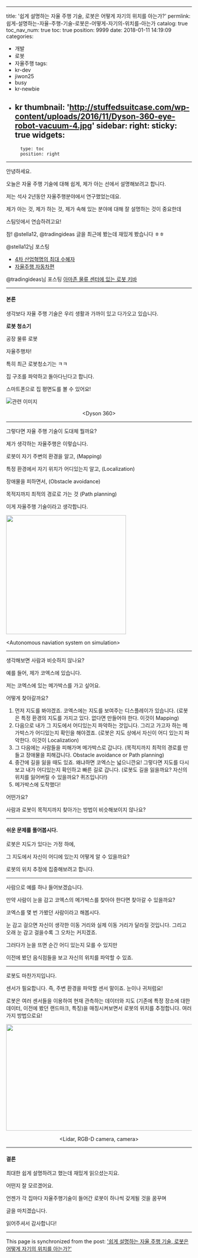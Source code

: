 
---
title: '쉽게 설명하는 자율 주행 기술, 로봇은 어떻게 자기의 위치를 아는가?'
permlink: 쉽게-설명하는-자율-주행-기술-로봇은-어떻게-자기의-위치를-아는가
catalog: true
toc_nav_num: true
toc: true
position: 9999
date: 2018-01-11 14:19:09
categories:
- 개발
- 로봇
- 자율주행
tags:
- kr-dev
- jiwon25
- busy
- kr-newbie
- kr
thumbnail: 'http://stuffedsuitcase.com/wp-content/uploads/2016/11/Dyson-360-eye-robot-vacuum-4.jpg'
sidebar:
    right:
        sticky: true
widgets:
    -
        type: toc
        position: right
---


안녕하세요.

오늘은 자율 주행 기술에 대해 쉽게, 제가 아는 선에서 설명해보려고 합니다.

저는 석사 2년동안 자율주행분야에서 연구했었는데요.

제가 아는 것, 제가 하는 것, 제가 속해 있는 분야에 대해 잘 설명하는 것이 중요한데

스팀잇에서 연습하려고요!

참! @stella12, @tradingideas 글을 최근에 봤는데 재밌게 봤습니다 ㅎㅎ

@stella12님 포스팅 
- <a href="https://steemit.com/kr/@stella12/4-1">4차 산업혁명의 최대 수혜자</a>
- <a href="https://steemit.com/kr/@stella12/kr-jp-4-3-4-3">자율주행 자동차편</a>


@tradingideas님 포스팅 <a href="https://steemit.com/kr/@tradingideas/kiva-in-amazon">아마존 물류 센터에 있는 로봇 키바</a>

<hr />

<h4>본론</h4>
생각보다 자율 주행 기술은 우리 생활과 가까이 있고 다가오고 있습니다.

<strong>로봇 청소기</strong>

공장 물류 로봇

자율주행차!

특히 최근 로봇청소기는 ㅋㅋ

집 구조를 파악하고 돌아다닌다고 합니다.

스마트폰으로 집 평면도를 볼 수 있어요!

<img src="http://stuffedsuitcase.com/wp-content/uploads/2016/11/Dyson-360-eye-robot-vacuum-4.jpg" alt="관련 이미지" />
<p style="text-align: center;">&lt;Dyson 360&gt;</p>


<hr />

그렇다면 자율 주행 기술이 도대체 뭘까요?

제가 생각하는 자율주행은 이렇습니다.

로봇이 자기 주변의 환경을 알고, (Mapping)

특정 환경에서 자기 위치가 어디있는지 알고, (Localization)

장애물을 피하면서, (Obstacle avoidance)

목적지까지 최적의 경로로 가는 것 (Path planning)

이게 자율주행 기술이라고 생각합니다.

<img class="alignnone size-full wp-image-671" src="http://128.134.57.131/wordpress/wp-content/uploads/2018/01/캡처4.png" alt="" width="325" height="322" />

&lt;Autonomous naviation system on simulation&gt;

<hr />

생각해보면 사람과 비슷하지 않나요?

예를 들어, 제가 코엑스에 있습니다.

저는 코엑스에 있는 메가박스를 가고 싶어요.

어떻게 찾아갈까요?
<ol>
 	<li>먼저 지도를 봐야겠죠. 코엑스에는 지도를 보여주는 디스플레이가 있습니다.
(로봇은 특정 환경의 지도를 가지고 있다. 없다면 만들어야 한다. 이것이 Mapping)</li>
 	<li>다음으로 내가 그 지도에서 어디있는지 파악하는 것입니다. 그리고 가고자 하는 메가박스가 어디있는지 확인을 해야겠죠.
(로봇은 지도 상에서 자신이 어디 있는지 파악한다. 이것이 Localization)</li>
 	<li>그 다음에는 사람들을 피해가며 메가박스로 갑니다.
(목적지까지 최적의 경로를 만들고 장애물을 피해갑니다. Obstacle avoidance or Path planning)</li>
 	<li>중간에 길을 잃을 때도 있죠. 왜냐하면 코엑스는 넓으니깐요! 그렇다면 지도를 다시 보고 내가 어디있는지 확인하고 빠른 길로 갑니다.
(로봇도 길을 잃을까요? 자신의 위치를 잃어버릴 수 있을까요? 퀴즈입니다!)</li>
 	<li>메가박스에 도착했다!</li>
</ol>
어떤가요?

사람과 로봇이 목적지까지 찾아가는 방법이 비슷해보이지 않나요?

<hr />

<h4>쉬운 문제를 풀어봅시다.</h4>
로봇은 지도가 있다는 가정 하에,

그 지도에서 자신이 어디에 있는지 어떻게 알 수 있을까요?

로봇의 위치 추정에 집중해보려고 합니다.

<hr />

사람으로 예를 하나 들어보겠습니다.

만약 사람이 눈을 감고 코엑스의 메가박스를 찾아야 한다면 찾아갈 수 있을까요?

코엑스를 몇 번 가봤던 사람이라고 해봅시다.

눈 감고 걸으면 자신이 생각한 이동 거리와 실제 이동 거리가 달라질 것입니다. 그리고 오래 눈 감고 걸을수록 그 오차는 커지겠죠.

그러다가 눈을 뜨면 순간 어디 있는지 모를 수 있지만

이전에 봤던 음식점들을 보고 자신의 위치를 파악할 수 있죠.

<hr />

로봇도 마찬가지입니다.

센서가 필요합니다. 즉, 주변 환경을 파악할 센서 말이죠. 눈이나 귀처럼요!

로봇은 여러 센서들을 이용하여 현재 관측하는 데이터와 지도 (기존에 특정 장소에 대한 데이터, 이전에 봤던 랜드마크, 특징)을 매칭시켜보면서 로봇의 위치를 추정합니다. 여러가지 방법으로요!

<img class="alignnone size-full wp-image-673" src="http://128.134.57.131/wordpress/wp-content/uploads/2018/01/그림3.png" alt="" width="830" height="288" />
<p style="text-align: center;">&lt;Lidar, RGB-D camera, camera&gt;</p>


<hr />

<h4>결론</h4>
최대한 쉽게 설명하려고 했는데 재밌게 읽으셨는지요.

어떤지 잘 모르겠어요.

언젠가 각 집마다 자율주행기술이 들어간 로봇이 하나씩 갖게될 것을 꿈꾸며

글을 마치겠습니다.

읽어주셔서 감사합니다!

- - -

This page is synchronized from the post: ['쉽게 설명하는 자율 주행 기술, 로봇은 어떻게 자기의 위치를 아는가?'](https://steempeak.com/@jacobyu/7edaxv)

